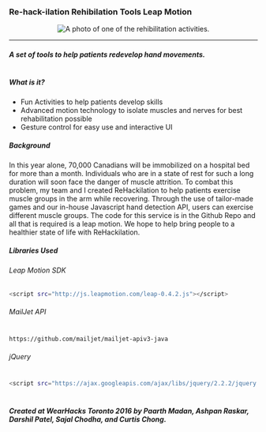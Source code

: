 ### Re-hack-ilation Rehibilation Tools Leap Motion


<p align="center">
  <img src="https://chongcurtis.com/photos/inner_rehackilation.jpg" alt="A photo of one of the rehibilitation activities."/>
</p>



___

##### A set of tools to help patients redevelop hand movements.
#
#
##### What is it?
- Fun Activities to help patients develop skills
- Advanced motion technology to isolate muscles and nerves for best rehabilitation possible
- Gesture control for easy use and interactive UI

##### Background

In this year alone, 70,000 Canadians will be immobilized on a hospital bed for more than a month. Individuals who are in a state of rest for such a long duration will soon face the danger of muscle attrition. To combat this problem, my team and I created ReHackilation to help patients exercise muscle groups in the arm while recovering. Through the use of tailor-made games and our in-house Javascript hand detection API, users can exercise different muscle groups. The code for this service is in the Github Repo and all that is required is a leap motion. We hope to help bring people to a healthier state of life with ReHackilation.




##### Libraries Used

###### Leap Motion SDK
```sh
<script src="http://js.leapmotion.com/leap-0.4.2.js"></script>
```
###### MailJet API
#
 ```sh
https://github.com/mailjet/mailjet-apiv3-java
```
###### jQuery
#
 ```sh
<script src="https://ajax.googleapis.com/ajax/libs/jquery/2.2.2/jquery.min.js"></script>
```


#
#
##### Created at WearHacks Toronto 2016 by Paarth Madan, Ashpan Raskar, Darshil Patel, Sajal Chodha, and Curtis Chong.
#
#




